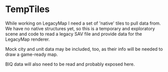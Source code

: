 # TempTiles

While working on LegacyMap I need a set of 'native' tiles to pull data from. We have no native structures yet, so this is a temporary and exploratory scene and code to read a legacy SAV file and provide data for the LegacyMap renderer.

Mock city and unit data may be included, too, as their info will be needed to draw a game-ready map.

BIQ data will also need to be read and probably exposed here.   